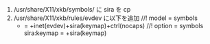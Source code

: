 1. /usr/share/X11/xkb/symbols/ に sira を cp
2. /usr/share/X11/xkb/rules/evdev に以下を追加
	//! model	=	symbols
	*	= +inet(evdev)+sira(keymap)+ctrl(nocaps)
	//! option	=	symbols
	sira:keymap	=	+sira(keymap)

